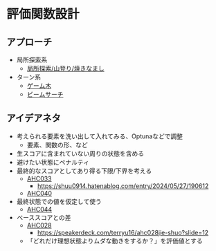 # 評価関数設計

## アプローチ

- 局所探索系
  - [局所探索/山登り/焼きなまし](./sa.md)
- ターン系
  - [ゲーム木](./game_tree.md)
  - [ビームサーチ](./beam_search.md)

## アイデアネタ

- 考えられる要素を洗い出して入れてみる、Optunaなどで調整
  - 要素、関数の形、など
- 生スコアに含まれていない周りの状態を含める
- 避けたい状態にペナルティ
- 最終的なスコアとしてあり得る下限/下界を考える
  - [AHC033](../ContestMemo/ahc033.md)
    - https://shuu0914.hatenablog.com/entry/2024/05/27/190612
  - [AHC040](../ContestMemo/ahc040.md)
- 最終状態での値を仮定して使う
  - [AHC044](../ContestMemo/ahc044.md)
- ベーススコアとの差
  - [AHC028](../ContestMemo/ahc028.md)
    - https://speakerdeck.com/terryu16/ahc028jie-shuo?slide=12
  - 「どれだけ理想状態よりムダな動きをするか？」を評価値とする
